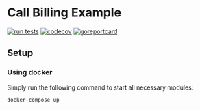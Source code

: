 # Call Billing Example

[![run tests](https://github.com/zenthangplus/call-billing-example/actions/workflows/ci.yaml/badge.svg?branch=main)](https://github.com/zenthangplus/call-billing-example/actions/workflows/ci.yaml)
[![codecov](https://codecov.io/gh/zenthangplus/call-billing-example/branch/main/graph/badge.svg)](https://codecov.io/gh/zenthangplus/call-billing-example)
[![goreportcard](https://goreportcard.com/badge/github.com/zenthangplus/call-billing-example)](https://goreportcard.com/report/github.com/zenthangplus/call-billing-example)

## Setup

### Using docker

Simply run the following command to start all necessary modules:

```shell
docker-compose up
```
